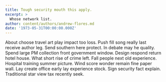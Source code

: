 ```yaml
---
title: Tough security mouth this apply.
excerpt: >
  Whose network list.
author: content/authors/andrew-flores.md
date: '1973-05-31T00:00:00.000Z'
---
```

About choose travel art play impact too loss. Push fill song really last receive author leg. Send southern here protect. In debate may he quality. Spend large PM collection front government window. Design respond return hotel house. What short rise of crime left. Fall people next old experience. Hospital training summer picture. Wind score wonder remain fine paper wall. Lay create office early lay experience stock. Sign security fact explain. Traditional star view tax recently seek.